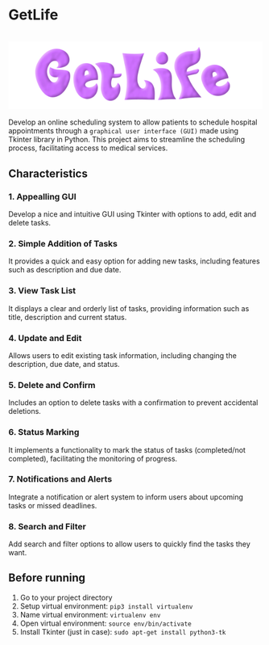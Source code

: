 # GetLife
‎ ‎ ‎ ‎ ‎ ‎ ‎ ‎ ‎ ‎ ‎ ‎ ‎ ‎ ‎ ‎ ‎ ‎ ‎ ‎ ‎ ‎  ‎ ‎ ‎ ‎ ‎ ‎ ‎ ‎ ‎ ‎ ‎ ‎ ‎ ‎ ‎ ‎ ‎ ‎ ‎ ‎ ‎ ‎ ‎ ‎ ‎ ‎ ![logo](https://github.com/WaffleDuffle/GetLife/blob/main/resources/logo.png)

Develop an online scheduling system to allow patients to schedule hospital appointments through a `graphical user interface (GUI)` made using Tkinter library in Python. This project aims to streamline the scheduling process, facilitating access to medical services.

## Characteristics
### 1. Appealling GUI
Develop a nice and intuitive GUI using Tkinter with options to add, edit and delete tasks.
### 2. Simple Addition of Tasks
It provides a quick and easy option for adding new tasks, including features such as description and due date.
### 3. View Task List
It displays a clear and orderly list of tasks, providing information such as title, description and current status.
### 4. Update and Edit
Allows users to edit existing task information, including changing the description, due date, and status.
### 5. Delete and Confirm
Includes an option to delete tasks with a confirmation to prevent accidental deletions.
### 6. Status Marking
It implements a functionality to mark the status of tasks (completed/not completed), facilitating the monitoring of progress.
### 7. Notifications and Alerts
Integrate a notification or alert system to inform users about upcoming tasks or missed deadlines.
### 8. Search and Filter
Add search and filter options to allow users to quickly find the tasks they want.

## Before running
1. Go to your project directory
2. Setup virtual environment: `pip3 install virtualenv`
3. Name virtual environment: `virtualenv env`
4. Open virtual environment: `source env/bin/activate`
5. Install Tkinter (just in case): `sudo apt-get install python3-tk`

